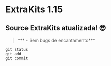 # ExtraKits 1.15

## Source ExtraKits atualizada! 😎

>*** - Sem bugs de encantamento***

```
git status
git add
git commit
```

